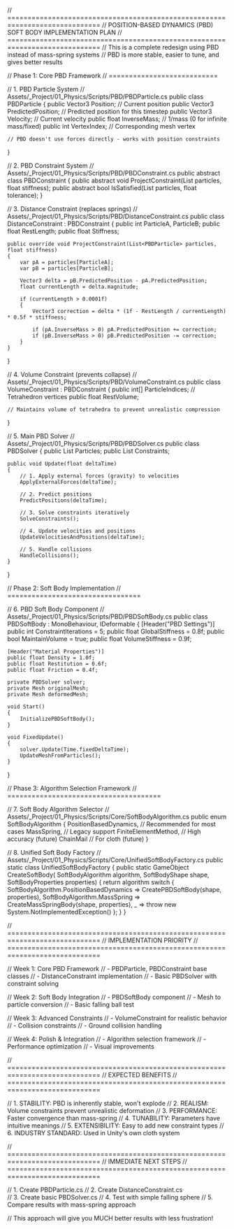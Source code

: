 // =============================================================================
// POSITION-BASED DYNAMICS (PBD) SOFT BODY IMPLEMENTATION PLAN
// =============================================================================
// This is a complete redesign using PBD instead of mass-spring systems
// PBD is more stable, easier to tune, and gives better results

// Phase 1: Core PBD Framework
// ===========================

// 1. PBD Particle System
// Assets/_Project/01_Physics/Scripts/PBD/PBDParticle.cs
public class PBDParticle
{
    public Vector3 Position;           // Current position
    public Vector3 PredictedPosition;  // Predicted position for this timestep
    public Vector3 Velocity;           // Current velocity
    public float InverseMass;          // 1/mass (0 for infinite mass/fixed)
    public int VertexIndex;            // Corresponding mesh vertex
    
    // PBD doesn't use forces directly - works with position constraints
}

// 2. PBD Constraint System
// Assets/_Project/01_Physics/Scripts/PBD/PBDConstraint.cs
public abstract class PBDConstraint
{
    public abstract void ProjectConstraint(List<PBDParticle> particles, float stiffness);
    public abstract bool IsSatisfied(List<PBDParticle> particles, float tolerance);
}

// 3. Distance Constraint (replaces springs)
// Assets/_Project/01_Physics/Scripts/PBD/DistanceConstraint.cs
public class DistanceConstraint : PBDConstraint
{
    public int ParticleA, ParticleB;
    public float RestLength;
    public float Stiffness;
    
    public override void ProjectConstraint(List<PBDParticle> particles, float stiffness)
    {
        var pA = particles[ParticleA];
        var pB = particles[ParticleB];
        
        Vector3 delta = pB.PredictedPosition - pA.PredictedPosition;
        float currentLength = delta.magnitude;
        
        if (currentLength > 0.0001f)
        {
            Vector3 correction = delta * (1f - RestLength / currentLength) * 0.5f * stiffness;
            
            if (pA.InverseMass > 0) pA.PredictedPosition += correction;
            if (pB.InverseMass > 0) pB.PredictedPosition -= correction;
        }
    }
}

// 4. Volume Constraint (prevents collapse)
// Assets/_Project/01_Physics/Scripts/PBD/VolumeConstraint.cs
public class VolumeConstraint : PBDConstraint
{
    public int[] ParticleIndices; // Tetrahedron vertices
    public float RestVolume;
    
    // Maintains volume of tetrahedra to prevent unrealistic compression
}

// 5. Main PBD Solver
// Assets/_Project/01_Physics/Scripts/PBD/PBDSolver.cs
public class PBDSolver
{
    public List<PBDParticle> Particles;
    public List<PBDConstraint> Constraints;
    
    public void Update(float deltaTime)
    {
        // 1. Apply external forces (gravity) to velocities
        ApplyExternalForces(deltaTime);
        
        // 2. Predict positions
        PredictPositions(deltaTime);
        
        // 3. Solve constraints iteratively
        SolveConstraints();
        
        // 4. Update velocities and positions
        UpdateVelocitiesAndPositions(deltaTime);
        
        // 5. Handle collisions
        HandleCollisions();
    }
}

// Phase 2: Soft Body Implementation
// =================================

// 6. PBD Soft Body Component
// Assets/_Project/01_Physics/Scripts/PBD/PBDSoftBody.cs
public class PBDSoftBody : MonoBehaviour, IDeformable
{
    [Header("PBD Settings")]
    public int ConstraintIterations = 5;
    public float GlobalStiffness = 0.8f;
    public bool MaintainVolume = true;
    public float VolumeStiffness = 0.9f;
    
    [Header("Material Properties")]
    public float Density = 1.0f;
    public float Restitution = 0.6f;
    public float Friction = 0.4f;
    
    private PBDSolver solver;
    private Mesh originalMesh;
    private Mesh deformedMesh;
    
    void Start()
    {
        InitializePBDSoftBody();
    }
    
    void FixedUpdate()
    {
        solver.Update(Time.fixedDeltaTime);
        UpdateMeshFromParticles();
    }
}

// Phase 3: Algorithm Selection Framework
// ======================================

// 7. Soft Body Algorithm Selector
// Assets/_Project/01_Physics/Scripts/Core/SoftBodyAlgorithm.cs
public enum SoftBodyAlgorithm
{
    PositionBasedDynamics,  // Recommended for most cases
    MassSpring,            // Legacy support
    FiniteElementMethod,   // High accuracy (future)
    ChainMail             // For cloth (future)
}

// 8. Unified Soft Body Factory
// Assets/_Project/01_Physics/Scripts/Core/UnifiedSoftBodyFactory.cs
public static class UnifiedSoftBodyFactory
{
    public static GameObject CreateSoftBody(
        SoftBodyAlgorithm algorithm,
        SoftBodyShape shape,
        SoftBodyProperties properties)
    {
        return algorithm switch
        {
            SoftBodyAlgorithm.PositionBasedDynamics => CreatePBDSoftBody(shape, properties),
            SoftBodyAlgorithm.MassSpring => CreateMassSpringBody(shape, properties),
            _ => throw new System.NotImplementedException()
        };
    }
}

// =============================================================================
// IMPLEMENTATION PRIORITY
// =============================================================================

// Week 1: Core PBD Framework
// - PBDParticle, PBDConstraint base classes
// - DistanceConstraint implementation
// - Basic PBDSolver with constraint solving

// Week 2: Soft Body Integration
// - PBDSoftBody component
// - Mesh to particle conversion
// - Basic falling ball test

// Week 3: Advanced Constraints
// - VolumeConstraint for realistic behavior
// - Collision constraints
// - Ground collision handling

// Week 4: Polish & Integration
// - Algorithm selection framework
// - Performance optimization
// - Visual improvements

// =============================================================================
// EXPECTED BENEFITS
// =============================================================================

// 1. STABILITY: PBD is inherently stable, won't explode
// 2. REALISM: Volume constraints prevent unrealistic deformation
// 3. PERFORMANCE: Faster convergence than mass-spring
// 4. TUNABILITY: Parameters have intuitive meanings
// 5. EXTENSIBILITY: Easy to add new constraint types
// 6. INDUSTRY STANDARD: Used in Unity's own cloth system

// =============================================================================
// IMMEDIATE NEXT STEPS
// =============================================================================

// 1. Create PBDParticle.cs
// 2. Create DistanceConstraint.cs  
// 3. Create basic PBDSolver.cs
// 4. Test with simple falling sphere
// 5. Compare results with mass-spring approach

// This approach will give you MUCH better results with less frustration!
